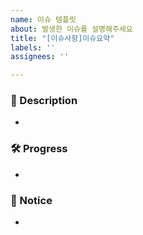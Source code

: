 ```yaml
---
name: 이슈 템플릿
about: 발생한 이슈를 설명해주세요
title: "[이슈사항]이슈요약"
labels: ''
assignees: ''

---
```


### 📝 Description
- 


### 🛠 Progress
- 


### 📢 Notice
-
